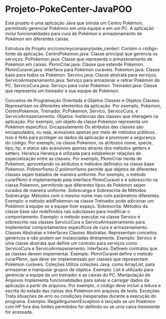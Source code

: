 # Projeto-PokeCenter-JavaPOO
Este projeto é uma aplicação Java que simula um Centro Pokémon, permitindo gerenciar Pokémon em uma equipe e em um PC. A aplicação inclui funcionalidades para cura de Pokémon e armazenamento de Pokémon em diferentes caixas.

Estrutura do Projeto
src/com/mycompany/poke_center/: Contém o código-fonte da aplicação.
CentroPokemon.java: Classe principal que gerencia os serviços.
PcPokemon.java: Classe que representa o armazenamento de Pokémon em caixas.
PkmnCriar.java: Classe que estende Pokemon.
PkmnCuravel.java: Interface para Pokémon curáveis.
Pokemon.java: Classe base para todos os Pokémon.
Servico.java: Classe abstrata para serviços.
ServicoArmazenamento.java: Serviço para armazenar e retirar Pokémon do PC.
ServicoCura.java: Serviço para curar Pokémon.
Treinador.java: Classe que representa um treinador e sua equipe de Pokémon.


Conceitos de Programação Orientada a Objetos
Classes e Objetos
Classes: Representam os diferentes elementos da aplicação. Por exemplo, Pokemon, CentroPokemon, Treinador, PcPokemon, Servico, ServicoCura, e ServicoArmazenamento.
Objetos: Instâncias das classes que interagem na aplicação. Por exemplo, um objeto da classe Pokemon representa um Pokémon específico.
Encapsulamento
Os atributos das classes são encapsulados, ou seja, acessíveis apenas por meio de métodos públicos. Isso é feito para proteger os dados da aplicação e promover a segurança do código. Por exemplo, na classe Pokemon, os atributos nome, specie, tipo, hp, e status são acessíveis apenas através dos métodos getters e setters.
Herança
Herança é utilizada para estabelecer relações de especialização entre as classes. Por exemplo, PkmnCriar herda de Pokemon, aproveitando os atributos e métodos definidos na classe base Pokemon.
Polimorfismo
O polimorfismo permite que objetos de diferentes classes sejam tratados de maneira uniforme. Por exemplo, o método curarPkmn é implementado pela interface PkmnCuravel e é sobrescrito na classe Pokemon, permitindo que diferentes tipos de Pokémon sejam curados de maneira uniforme.
Sobrecarga e Sobrescrita de Métodos
Sobrecarga: Métodos com o mesmo nome mas com parâmetros diferentes. Exemplo: o método addPokemon na classe Treinador pode adicionar um Pokémon à equipe se a equipe tiver espaço.
Sobrescrita: Métodos da classe base são redefinidos nas subclasses para modificar o comportamento. Exemplo: o método executar na classe Servico é sobrescrito nas classes ServicoCura e ServicoArmazenamento para implementar comportamentos específicos de cura e armazenamento.
Classes Abstratas e Interfaces
Classes Abstratas: Representam conceitos genéricos e não podem ser instanciadas diretamente. Exemplo: Servico é uma classe abstrata que define um contrato para serviços como ServicoCura e ServicoArmazenamento.
Interfaces: Definem contratos que as classes devem implementar. Exemplo: PkmnCuravel define o método curarPkmn, que deve ser implementado por classes que representam Pokémon curáveis.
Coleções
Utiliza coleções Java, como ArrayList, para armazenar e manipular grupos de objetos. Exemplo: List<Pokemon> é utilizado para gerenciar a equipe de um treinador e as caixas do PC.
Manipulação de Arquivos
Implementa funcionalidades para salvar e carregar dados da aplicação a partir de arquivos. Por exemplo, o código deve incluir a leitura e escrita do estado das caixas dos Pokémon em arquivos de texto.
Exceções
Trata situações de erro ou condições inesperadas durante a execução do programa. Exemplo: IllegalArgumentException é lançado se um Pokémon com HP fora dos limites permitidos for definido ou se uma caixa inexistente for acessada.
